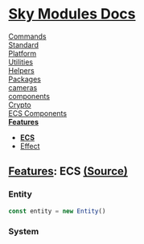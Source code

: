 <!--- This ECS was auto-generated using "pnpm exec sky readme" --> 

# [Sky Modules Docs](../../README.md)

[Commands](..%2F..%2F%5Fcommands%2FREADME.md)   
[Standard](..%2F..%2Fstandard%2FREADME.md)   
[Platform](..%2F..%2Fplatform%2FREADME.md)   
[Utilities](..%2F..%2Futilities%2FREADME.md)   
[Helpers](..%2F..%2Fhelpers%2FREADME.md)   
[Packages](..%2F..%2Fpkgs%2FREADME.md)   
[cameras](..%2F..%2Fcameras%2FREADME.md)   
[components](..%2F..%2Fcomponents%2FREADME.md)   
[Crypto](..%2F..%2Fcrypto%2FREADME.md)   
[ECS Components](..%2F..%2Fecs%2FREADME.md)   
**[Features](..%2F..%2Ffeatures%2FREADME.md)**   
* **[ECS](..%2F..%2Ffeatures%2Fecs%2FREADME.md)**
* [Effect](..%2F..%2Ffeatures%2Feffect%2FREADME.md)
  
## [Features](..%2F..%2Ffeatures%2FREADME.md): ECS [(Source)](..%2F..%2Ffeatures%2Fecs%2F)

  
### Entity

```ts
const entity = new Entity()

```

### System
